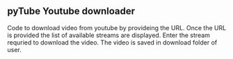 ## pyTube Youtube downloader

Code to download video from youtube by provideing the URL. Once the URL is provided the list of available streams are displayed. Enter the stream requried to download the video.
The video is saved in download folder of user.
